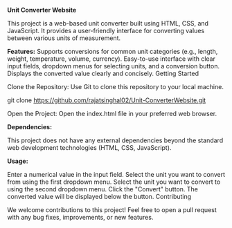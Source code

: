 **Unit Converter Website**

This project is a web-based unit converter built using HTML, CSS, and JavaScript. It provides a user-friendly interface for converting values between various units of measurement.

**Features:**
Supports conversions for common unit categories (e.g., length, weight, temperature, volume, currency).
Easy-to-use interface with clear input fields, dropdown menus for selecting units, and a conversion button.
Displays the converted value clearly and concisely.
Getting Started

Clone the Repository: Use Git to clone this repository to your local machine.


git clone https://github.com/rajatsinghal02/Unit-ConverterWebsite.git

Open the Project: Open the index.html file in your preferred web browser.

**Dependencies:**

This project does not have any external dependencies beyond the standard web development technologies (HTML, CSS, JavaScript).

**Usage:**

Enter a numerical value in the input field.
Select the unit you want to convert from using the first dropdown menu.
Select the unit you want to convert to using the second dropdown menu.
Click the "Convert" button.
The converted value will be displayed below the button.
Contributing

We welcome contributions to this project! Feel free to open a pull request with any bug fixes, improvements, or new features.


